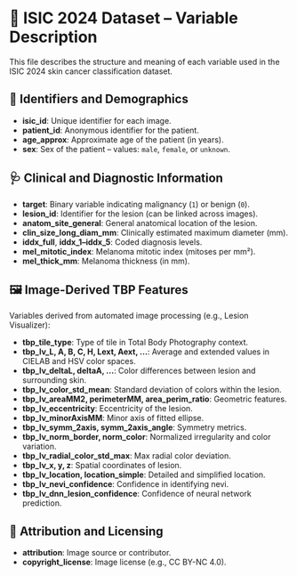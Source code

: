 # 🧬 ISIC 2024 Dataset – Variable Description

This file describes the structure and meaning of each variable used in the ISIC 2024 skin cancer classification dataset.

## 🔑 Identifiers and Demographics

- **isic_id**: Unique identifier for each image.
- **patient_id**: Anonymous identifier for the patient.
- **age_approx**: Approximate age of the patient (in years).
- **sex**: Sex of the patient – values: `male`, `female`, or `unknown`.

## 🩺 Clinical and Diagnostic Information

- **target**: Binary variable indicating malignancy (`1`) or benign (`0`).
- **lesion_id**: Identifier for the lesion (can be linked across images).
- **anatom_site_general**: General anatomical location of the lesion.
- **clin_size_long_diam_mm**: Clinically estimated maximum diameter (mm).
- **iddx_full**, **iddx_1–iddx_5**: Coded diagnosis levels.
- **mel_mitotic_index**: Melanoma mitotic index (mitoses per mm²).
- **mel_thick_mm**: Melanoma thickness (in mm).

## 🖼️ Image-Derived TBP Features

Variables derived from automated image processing (e.g., Lesion Visualizer):

- **tbp_tile_type**: Type of tile in Total Body Photography context.
- **tbp_lv_L, A, B, C, H, Lext, Aext, ...**: Average and extended values in CIELAB and HSV color spaces.
- **tbp_lv_deltaL, deltaA, ...**: Color differences between lesion and surrounding skin.
- **tbp_lv_color_std_mean**: Standard deviation of colors within the lesion.
- **tbp_lv_areaMM2, perimeterMM, area_perim_ratio**: Geometric features.
- **tbp_lv_eccentricity**: Eccentricity of the lesion.
- **tbp_lv_minorAxisMM**: Minor axis of fitted ellipse.
- **tbp_lv_symm_2axis, symm_2axis_angle**: Symmetry metrics.
- **tbp_lv_norm_border, norm_color**: Normalized irregularity and color variation.
- **tbp_lv_radial_color_std_max**: Max radial color deviation.
- **tbp_lv_x, y, z**: Spatial coordinates of lesion.
- **tbp_lv_location, location_simple**: Detailed and simplified location.
- **tbp_lv_nevi_confidence**: Confidence in identifying nevi.
- **tbp_lv_dnn_lesion_confidence**: Confidence of neural network prediction.

## 📎 Attribution and Licensing

- **attribution**: Image source or contributor.
- **copyright_license**: Image license (e.g., CC BY-NC 4.0).
